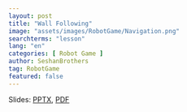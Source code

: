 ```yaml
---
layout: post
title: "Wall Following"
image: "assets/images/RobotGame/Navigation.png"
searchterms: "lesson"
lang: "en"
categories: [ Robot Game ]
author: SeshanBrothers
tag: RobotGame
featured: false
---
```




Slides: <a href="/translations/en-us/RobotGame/WallFollowing.pptx">PPTX</a>, <a href="/translations/en-us/RobotGame/WallFollowing.pdf">PDF </a>
